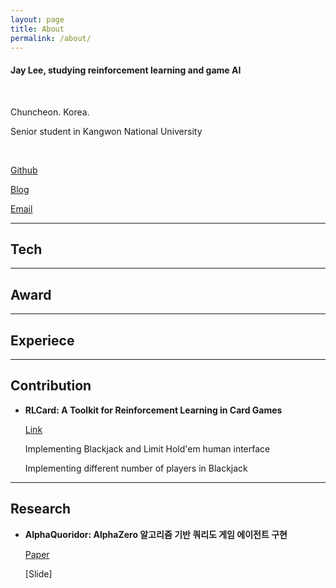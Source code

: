 ```yaml
---
layout: page
title: About
permalink: /about/
---
```



#### Jay Lee, studying reinforcement learning and game AI

<br/>

Chuncheon. Korea.

Senior student in Kangwon National University

<br/>

[Github](https://github.com/Clarit7)

[Blog](https://clarit7.github.io)

[Email](intelleej@gmail.com)

***

## Tech

***

## Award

---
## Experiece

***

## Contribution

* **RLCard: A Toolkit for Reinforcement Learning in Card Games**
  
  [Link](https://github.com/datamllab/rlcard)
  
  Implementing Blackjack and Limit Hold'em human interface
  
  Implementing different number of players in Blackjack

***

## Research

* **AlphaQuoridor: AlphaZero 알고리즘 기반 쿼리도 게임 에이전트 구현**

  [Paper](https://www.dbpia.co.kr/Journal/articleDetail?nodeId=NODE09874821)
  
  [Slide]
